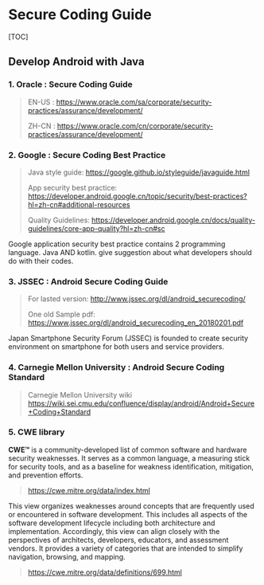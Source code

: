 # Secure Coding Guide

[TOC]

##  Develop Android with Java

### 1. Oracle : Secure Coding Guide

> EN-US : https://www.oracle.com/sa/corporate/security-practices/assurance/development/
>
> ZH-CN : https://www.oracle.com/cn/corporate/security-practices/assurance/development/

### 2. Google : Secure Coding Best Practice

> Java style guide:  https://google.github.io/styleguide/javaguide.html
>
> App security best practice:  https://developer.android.google.cn/topic/security/best-practices?hl=zh-cn#additional-resources 
>
> Quality Guidelines:  https://developer.android.google.cn/docs/quality-guidelines/core-app-quality?hl=zh-cn#sc

Google application security best practice contains 2 programming language. Java AND kotlin. give suggestion about what developers should do with their codes.

###  3.  JSSEC : Android Secure Coding Guide

> For lasted version: http://www.jssec.org/dl/android_securecoding/
>
> One old Sample pdf: https://www.jssec.org/dl/android_securecoding_en_20180201.pdf

Japan Smartphone Security Forum (JSSEC) is founded to create security environment on smartphone for both users and service providers.

### 4. Carnegie Mellon University : Android Secure Coding Standard 

> Carnegie Mellon University 
> wiki https://wiki.sei.cmu.edu/confluence/display/android/Android+Secure+Coding+Standard 

### 5. CWE library

**CWE™** is a community-developed list of common software and hardware security weaknesses. It serves as a common language, a measuring stick for security tools, and as a baseline for weakness identification, mitigation, and prevention efforts.

> https://cwe.mitre.org/data/index.html

This view organizes weaknesses around concepts that are frequently used or encountered in software development. This includes all aspects of the software development lifecycle including both architecture and implementation. Accordingly, this view can align closely with the perspectives of architects, developers, educators, and assessment vendors. It provides a variety of categories that are intended to simplify navigation, browsing, and mapping.

> https://cwe.mitre.org/data/definitions/699.html